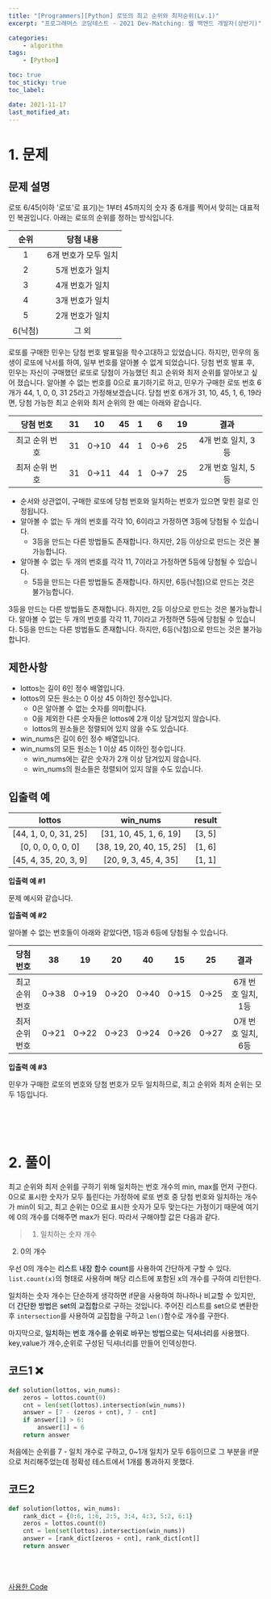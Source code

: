 ```yaml
---
title: "[Programmers][Python] 로또의 최고 순위와 최저순위(Lv.1)"
excerpt: "프로그래머스 코딩테스트 - 2021 Dev-Matching: 웹 백엔드 개발자(상반기)"

categories:
    - algorithm
tags:
    - [Python]

toc: true
toc_sticky: true
toc_label:

date: 2021-11-17
last_motified_at:
---
```


# 1. 문제

## 문제 설명
로또 6/45(이하 '로또'로 표기)는 1부터 45까지의 숫자 중 6개를 찍어서 맞히는 대표적인 복권입니다. 아래는 로또의 순위를 정하는 방식입니다.

|순위|당첨 내용|
|:---:|:---:|
|1|6개 번호가 모두 일치|
|2|5개 번호가 일치|
|3|4개 번호가 일치|
|4|3개 번호가 일치|
|5|2개 번호가 일치|
|6(낙첨)|그 외|

로또를 구매한 민우는 당첨 번호 발표일을 학수고대하고 있었습니다. 하지만, 민우의 동생이 로또에 낙서를 하여, 일부 번호를 알아볼 수 없게 되었습니다. 당첨 번호 발표 후, 민우는 자신이 구매했던 로또로 당첨이 가능했던 최고 순위와 최저 순위를 알아보고 싶어 졌습니다.
알아볼 수 없는 번호를 0으로 표기하기로 하고, 민우가 구매한 로또 번호 6개가 44, 1, 0, 0, 31 25라고 가정해보겠습니다. 당첨 번호 6개가 31, 10, 45, 1, 6, 19라면, 당첨 가능한 최고 순위와 최저 순위의 한 예는 아래와 같습니다.

|당첨 번호|31|10|45|1|6|19|결과|
|:---:|:---:|:---:|:---:|:---:|:---:|:---:|:---:|
|최고 순위 번호|31|0→10|44|1|0→6|25|4개 번호 일치, 3등|
|최저 순위 번호|31|0→11|44|1|0→7|25|2개 번호 일치, 5등|

- 순서와 상관없이, 구매한 로또에 당첨 번호와 일치하는 번호가 있으면 맞힌 걸로 인정됩니다.
- 알아볼 수 없는 두 개의 번호를 각각 10, 6이라고 가정하면 3등에 당첨될 수 있습니다.
    - 3등을 만드는 다른 방법들도 존재합니다. 하지만, 2등 이상으로 만드는 것은 불가능합니다.
- 알아볼 수 없는 두 개의 번호를 각각 11, 7이라고 가정하면 5등에 당첨될 수 있습니다.
    - 5등을 만드는 다른 방법들도 존재합니다. 하지만, 6등(낙첨)으로 만드는 것은 불가능합니다.
   
3등을 만드는 다른 방법들도 존재합니다. 하지만, 2등 이상으로 만드는 것은 불가능합니다.
알아볼 수 없는 두 개의 번호를 각각 11, 7이라고 가정하면 5등에 당첨될 수 있습니다.
5등을 만드는 다른 방법들도 존재합니다. 하지만, 6등(낙첨)으로 만드는 것은 불가능합니다.

## 제한사항
- lottos는 길이 6인 정수 배열입니다.
- lottos의 모든 원소는 0 이상 45 이하인 정수입니다.
    - 0은 알아볼 수 없는 숫자를 의미합니다.
    - 0을 제외한 다른 숫자들은 lottos에 2개 이상 담겨있지 않습니다.
    - lottos의 원소들은 정렬되어 있지 않을 수도 있습니다.
- win_nums은 길이 6인 정수 배열입니다.
- win_nums의 모든 원소는 1 이상 45 이하인 정수입니다.
    - win_nums에는 같은 숫자가 2개 이상 담겨있지 않습니다.
    - win_nums의 원소들은 정렬되어 있지 않을 수도 있습니다.

## 입출력 예

|lottos|win_nums|result|
|:---:|:---:|:---:|
|[44, 1, 0, 0, 31, 25]|[31, 10, 45, 1, 6, 19]|[3, 5]|
|[0, 0, 0, 0, 0, 0]|[38, 19, 20, 40, 15, 25]|[1, 6]|
|[45, 4, 35, 20, 3, 9]|[20, 9, 3, 45, 4, 35]|[1, 1]|

**입출력 예 #1**

문제 예시와 같습니다.

**입출력 예 #2**

알아볼 수 없는 번호들이 아래와 같았다면, 1등과 6등에 당첨될 수 있습니다.

|당첨 번호|38|19|20|40|15|25|결과|
|:---:|:---:|:---:|:---:|:---:|:---:|:---:|:---:|
|최고 순위 번호|0→38|0→19|0→20|0→40|0→15|0→25|6개 번호 일치, 1등|
|최저 순위 번호|0→21|0→22|0→23|0→24|0→26|0→27|0개 번호 일치, 6등|

**입출력 예 #3**

민우가 구매한 로또의 번호와 당첨 번호가 모두 일치하므로, 최고 순위와 최저 순위는 모두 1등입니다.

<br/>
<br/>
<br/>


# 2. 풀이
최고 순위와 최저 순위를 구하기 위해 일치하는 번호 개수의 min, max를 먼저 구한다. 0으로 표시한 숫자가 모두 틀린다는 가정하에 로또 번호 중 당첨 번호와 일치하는 개수가 min이 되고, 최고 순위는 0으로 표시한 숫자가 모두 맞는다는 가정이기 때문에 여기에 0의 개수를 더해주면 max가 된다. 따라서 구해야할 값은 다음과 같다.

> 1. 일치하는 숫자 개수
2. 0의 개수

우선 0의 개수는 <mark style='background-color: #f1f8ff'>리스트 내장 함수 count</mark>를 사용하여 간단하게 구할 수 있다. `list.count(x)`의 형태로 사용하며 해당 리스트에 포함된 x의 개수를 구하여 리턴한다.

일치하는 숫자 개수는 단순하게 생각하면 if문을 사용하여 하나하나 비교할 수 있지만, 더 <mark style='background-color: #f1f8ff'>간단한 방법은 set의 교집합</mark>으로 구하는 것입니다. 주어진 리스트를 set으로 변환한 후 `intersection`를 사용하여 교집합을 구하고 `len()`함수로 개수를 구한다.

마지막으로, <mark style='background-color: #f1f8ff'>일치하는 번호 개수를 순위로 바꾸는 방법으로는 딕셔너리</mark>를 사용했다. key,value가 개수,순위로 구성된 딕셔너리를 만들어 인덱싱한다.

## 코드1 ❌
```py
def solution(lottos, win_nums):
    zeros = lottos.count(0)
    cnt = len(set(lottos).intersection(win_nums))
    answer = [7 - (zeros + cnt), 7 - cnt]
    if answer[1] > 6:
        answer[1] = 6
    return answer
```
처음에는 순위를 7 - 일치 개수로 구하고, 0~1개 일치가 모두 6등이므로 그 부분을 if문으로 처리해주었는데 정확성 테스트에서 1개를 통과하지 못했다.

## 코드2</mark>
```py
def solution(lottos, win_nums):
    rank_dict = {0:6, 1:6, 2:5, 3:4, 4:3, 5:2, 6:1}
    zeros = lottos.count(0)
    cnt = len(set(lottos).intersection(win_nums))
    answer = [rank_dict[zeros + cnt], rank_dict[cnt]]
    return answer
```

<br/>
<br/>


[사용한 Code](https://github.com/rim-i/algorithms/blob/main/%5BLv.1%5D%20%EB%A1%9C%EB%98%90%EC%9D%98%20%EC%B5%9C%EA%B3%A0%20%EC%88%9C%EC%9C%84%EC%99%80%20%EC%B5%9C%EC%A0%80%20%EC%88%9C%EC%9C%84.ipynb)